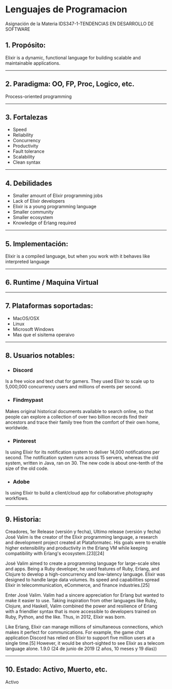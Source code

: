 # Lenguajes de Programacion #
Asignación de la Materia IDS347-1-TENDENCIAS EN DESARROLLO DE SOFTWARE

## 1. Propósito:
Elixir is a dynamic, functional language for building scalable and maintainable applications.

---
## 2. Paradigma: OO, FP, Proc, Logico, etc. ##

Process-oriented programming 

---
## 3. Fortalezas 

- Speed
- Reliability
- Concurrency
- Productivity
- Fault tolerance
- Scalability
- Clean syntax

---
## 4. Debilidades

- Smaller amount of Elixir programming jobs
- Lack of Elixir developers
- Elixir is a young programming language
- Smaller community
- Smaller ecosystem
- Knowledge of Erlang required

---
## 5. Implementación: 
Elixir is a compiled language, but when you work with it behaves like interpreted language

---
## 6. Runtime / Maquina Virtual
---
## 7. Plataformas soportadas:

- MacOS/OSX
- Linux
- Microsoft Windows
- Mas que el sisitema operaivo
---
## 8. Usuarios notables: 
- ### **Discord** ###  
Is a free voice and text chat for gamers. They used Elixir to scale up to 5,000,000 concurrency users and millions of events per second.

- ### **Findmypast** ###  
Makes original historical documents available to search online, so that people can explore a collection of over two billion records find their ancestors and trace their family tree from the comfort of their own home, worldwide.

- ### **Pinterest** ###  
Is using Elixir for its notification system to deliver 14,000 notifications per second. The notification system runs across 15 servers, whereas the old system, written in Java, ran on 30. The new code is about one-tenth of the size of the old code.

- ### **Adobe** ###  
Is using Elixir to build a client/cloud app for collaborative photography workflows.

---
## 9. Historia: 
Creadores, 1er Release (versión y fecha), Ultimo release (versión y fecha)
José Valim is the creator of the Elixir programming language, a research and development project created at Plataformatec. His goals were to enable higher extensibility and productivity in the Erlang VM while keeping compatibility with Erlang's ecosystem.[23][24]

José Valim aimed to create a programming language for large-scale sites and apps. Being a Ruby developer, he used features of Ruby, Erlang, and Clojure to develop a high-concurrency and low-latency language. Elixir was designed to handle large data volumes. Its speed and capabilities spread Elixir in telecommunication, eCommerce, and finance industries.[25]

Enter José Valim. Valim had a sincere appreciation for Erlang but wanted to make it easier to use. Taking inspiration from other languages like Ruby, Clojure, and Haskell, Valim combined the power and resilience of Erlang with a friendlier syntax that is more accessible to developers trained on Ruby, Python, and the like. Thus, in 2012, Elixir was born.

Like Erlang, Elixir can manage millions of simultaneous connections, which makes it perfect for communications. For example, the game chat application Discord has relied on Elixir to support five million users at a single time.[5] However, it would be short-sighted to see Elixir as a telecom language alone.
1.9.0 (24 de junio de 2019 (2 años, 10 meses y 19 días))

---
## 10. Estado: Activo, Muerto, etc.
Activo






